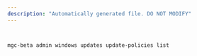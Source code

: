 ```yaml
---
description: "Automatically generated file. DO NOT MODIFY"
---
```


```bash


mgc-beta admin windows updates update-policies list

```